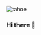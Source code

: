 ![tahoe](https://user-images.githubusercontent.com/45084684/107559311-ecb71a80-6ba9-11eb-827b-57037d99fd7f.png=100x20)

### Hi there 👋

<!--
**zyzoe/zyzoe** is a ✨ _special_ ✨ repository because its `README.md` (this file) appears on your GitHub profile.

Here are some ideas to get you started:

- 🔭 I’m currently working on ...
- 🌱 I’m currently learning ...
- 👯 I’m looking to collaborate on ...
- 🤔 I’m looking for help with ...
- 💬 Ask me about ...
- 📫 How to reach me: ...
- 😄 Pronouns: ...
- ⚡ Fun fact: ...
-->
